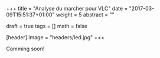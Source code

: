 +++
title    = "Analyse du marcher pour VLC"
date     = "2017-03-09T15:51:37+01:00"
weight   = 5
abstract = ""

draft    = true
tags     = []
math     = false

[header]
    image = "headers/led.jpg"
+++

Comming soon!

